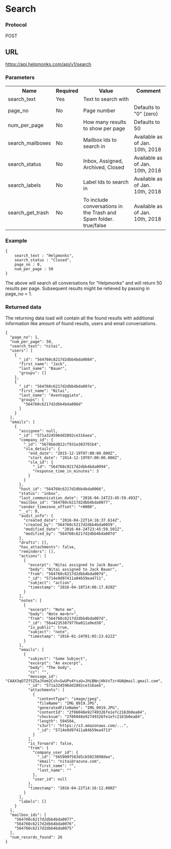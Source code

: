 # Search

### Protocol
POST

## URL
https://api.helpmonks.com/api/v1/search

### Parameters
<table>
    <tr>
        <th>Name</th>
        <th>Required</th>
        <th>Value</th>
        <th>Comment</th>
    </tr>
    <tr>
        <td>search_text</td>
        <td>Yes</td>
        <td>Text to search with</td>
        <td></td>
    </tr>
    <tr>
        <td>page_no</td>
        <td>No</td>
        <td>Page number</td>
        <td>Defaults to "0" (zero)</td>
    </tr>
    <tr>
        <td>num_per_page</td>
        <td>No</td>
        <td>How many results to show per page</td>
        <td>Defaults to 50</td>
    </tr>
    <tr>
        <td>search_mailboxes</td>
        <td>No</td>
        <td>Mailbox Ids to search in</td>
        <td>Available as of Jan. 10th, 2018</td>
    </tr>
    <tr>
        <td>search_status</td>
        <td>No</td>
        <td>Inbox, Assigned, Archived, Closed</td>
        <td>Available as of Jan. 10th, 2018</td>
    </tr>
    <tr>
        <td>search_labels</td>
        <td>No</td>
        <td>Label Ids to search in</td>
        <td>Available as of Jan. 10th, 2018</td>
    </tr>
    <tr>
        <td>search_get_trash</td>
        <td>No</td>
        <td>To include conversations in the Trash and Spam folder. true/false</td>
        <td>Available as of Jan. 10th, 2018</td>
    </tr>
</table>

### Example

```
{
    search_text : "Helpmonks",
    search_status : "Closed",
    page_no : 0,
    num_per_page : 50
}
```

The above will search all conversations for "Helpmonks" and will return 50 results per page. Subsequent results might be retieved by passing in page_no = 1.

### Returned data

The returning data load will contain all the found results with additional information like amount of found results, users and email conversations.

```
{
  "page_no": 1,
  "num_per_page": 50,
  "search_text": "nitai",
  "users": [
    {
      "_id": "564760c8217d2dbb4bda0084",
      "first_name": "Jack",
      "last_name": "Bauer",
      "groups": []
    },
    {
      "_id": "564760c6217d2dbb4bda007e",
      "first_name": "Nitai",
      "last_name": "Aventaggiato",
      "groups": [
        "564760c6217d2dbb4bda006d"
      ]
    }
  ],
  "emails": [
    {
      "assignee": null,
      "_id": "571a324596dd2892ce316aea",
      "company_id": {
        "_id": "5678b6d822cf931e303701b4",
        "sla_details": {
          "end_date": "2015-12-19T07:00:00.000Z",
          "start_date": "2014-12-19T07:00:00.000Z",
          "sla_id": {
            "_id": "564760c9217d2dbb4bda0094",
            "response_time_in_minutes": 3
          }
        }
      },
      "host_id": "564760c6217d2dbb4bda0066",
      "status": "inbox",
      "last_communication_date": "2016-04-24T23:45:59.493Z",
      "mailbox_id": "564760c6217d2dbb4bda0077",
      "sender_timezone_offset": "+0000",
      "__v": 0,
      "audit_info": {
        "created_date": "2016-04-22T14:16:37.614Z",
        "created_by": "564760c5217d2dbb4bda0059",
        "modified_date": "2016-04-24T23:45:59.501Z",
        "modified_by": "564760c6217d2dbb4bda007d"
      },
      "drafts": [],
      "has_attachments": false,
      "reminders": [],
      "actions": [
        {
          "excerpt": "Nitai assigned to Jack Bauer",
          "body": "Nitai assigned to Jack Bauer",
          "from": "564760c6217d2dbb4bda007d",
          "_id": "5714e9d97411a84b59ea4711",
          "subject": "action",
          "timestamp": "2016-04-18T14:06:17.820Z"
        }
      ],
      "notes": [
        {
          "excerpt": "Note me",
          "body": "Note me<br>",
          "from": "564760c6217d2dbb4bda007d",
          "_id": "56a4235387977ba011a9ed38",
          "is_public": true,
          "subject": "note",
          "timestamp": "2016-01-24T01:05:23.622Z"
        }
      ],
      "emails": [
        {
          "subject": "Some Subject",
          "excerpt": "An excerpt",
          "body": "The body",
          "cc": "",
          "message_id": "CAAX3qO7ZfSZ5aJVem2Csh=SwUPo4YsaU=JHiBNnjHkVsTzr4UA@mail.gmail.com",
          "_id": "571a324596dd2892ce316aeb",
          "attachments": [
            {
              "contentType": "image/jpeg",
              "fileName": "IMG_0919.JPG",
              "generatedFileName": "IMG_0919.JPG",
              "contentId": "2f06048e92749326fe1efc2163b0ea84",
              "checksum": "2f06048e92749326fe1efc2163b0ea84",
              "length": 594504,
              "s3url": "https://s3.amazonaws.com/...",
              "_id": "5714e9d97411a84b59ea4713"
            }
          ],
          "is_forward": false,
          "from": {
            "company_user_id": {
              "_id": "565909f583d5cb5023098dee",
              "email": "nitai@razuna.com",
              "first_name": "",
              "last_name": ""
            },
            "user_id": null
          },
          "timestamp": "2016-04-22T14:16:12.000Z"
        }
      ],
      "labels": []
    }
  ],
  "mailbox_ids": [
    "564760c6217d2dbb4bda0077",
    "564760c6217d2dbb4bda0076",
    "564760c6217d2dbb4bda0075"
  ],
  "num_records_found": 26
}
```
